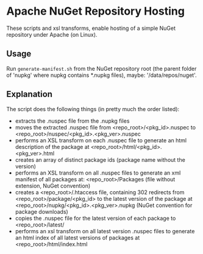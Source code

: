 # Apache NuGet Repository Hosting

These scripts and xsl transforms, enable hosting of a simple NuGet repository under Apache (on Linux).

## Usage

Run `generate-manifest.sh` from the NuGet repository root (the parent folder of 'nupkg' where nupkg contains *.nupkg files), maybe: '/data/repos/nuget'.

## Explanation

The script does the following things (in pretty much the order listed):

- extracts the .nuspec file from the .nupkg files
- moves the extracted .nuspec file from <repo_root>/<pkg_id>.nuspec to <repo_root>/nuspec/<pkg_id>.<pkg_ver>.nuspec
- performs an XSL transform on each .nuspec file to generate an html description of the package at <repo_root>/html/<pkg_id>.<pkg_ver>.html
- creates an array of distinct package ids (package name without the version)
- performs an XSL transform on all .nuspec files to generate an xml manifest of all packages at: <repo_root>/Packages (file without extension, NuGet convention)
- creates a <repo_root>/.htaccess file, containing 302 redirects from <repo_root>/package/<pkg_id> to the latest version of the package at <repo_root>/nupkg/<pkg_id>.<pkg_ver>.nupkg (NuGet convention for package downloads)
- copies the .nuspec file for the latest version of each package to <repo_root>/latest/
- performs an xsl transform on all latest version .nuspec files to generate an html index of all latest versions of packages at <repo_root>/html/index.html
